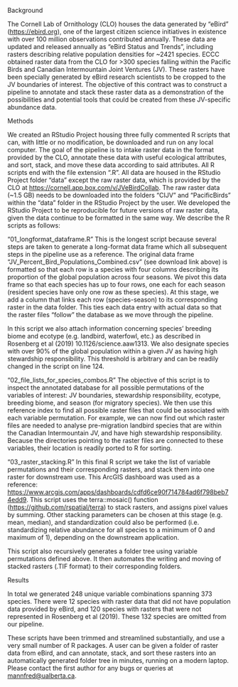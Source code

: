 Background

The Cornell Lab of Ornithology (CLO) houses the data generated by “eBird” (https://ebird.org), one of the largest citizen science initiatives in existence with over 100 million observations contributed annually. These data are updated and released annually as “eBird Status and Trends”, including rasters describing relative population densities for ~2421 species. ECCC obtained raster data from the CLO for >300 species falling within the Pacific Birds and Canadian Intermountain Joint Ventures (JV). These rasters have been specially generated by eBird research scientists to be cropped to the JV boundaries of interest. The objective of this contract was to construct a pipeline to annotate and stack these raster data as a demonstration of the possibilities and potential tools that could be created from these JV-specific abundance data.


Methods

We created an RStudio Project housing three fully commented R scripts that can, with little or no modification, be downloaded and run on any local computer. The goal of the pipeline is to intake raster data in the format provided by the CLO, annotate these data with useful ecological attributes, and sort, stack, and move these data according to said attributes. All R scripts end with the file extension “.R”. All data are housed in the RStudio Project  folder “data” except the raw raster data, which is provided by the CLO at https://cornell.app.box.com/v/JVeBirdCollab. The raw raster data (~1.5 GB) needs to be downloaded into the folders “CIJV” and “PacificBirds” within the “data” folder in the RStudio Project by the user. We developed the RStudio Project to be reproducible for future versions of raw raster data, given the data continue to be formatted in the same way. We describe the R scripts as follows:

“01_longformat_dataframe.R”
This is the longest script because several steps are taken to generate a long-format data frame which all subsequent steps in the pipeline use as a reference. The original data frame “JV_Percent_Bird_Populations_Combined.csv” (see download link above) is formatted so that each row is a species with four columns describing its proportion of the global population across four seasons. We pivot this data frame so that each species has up to four rows, one each for each season (resident species have only one row as these species). At this stage, we add a column that links each row (species-season) to its corresponding raster in the data folder. This ties each data entry with actual data so that the raster files “follow” the database as we move through the pipeline.

In this script we also attach information concerning species’ breeding biome and ecotype (e.g. landbird, waterfowl, etc.) as described in Rosenberg et al (2019) 10.1126/science.aaw1313. We also designate species with over 90% of the global population within a given JV as having high stewardship responsibility. This threshold is arbitrary and can be readily changed in the script on line 124.

“02_file_lists_for_species_combos.R”
The objective of this script is to inspect the annotated database for all possible permutations of the variables of interest: JV boundaries, stewardship responsibility, ecotype, breeding biome, and season (for migratory species). We then use this reference index to find all possible raster files that could be associated with each variable permutation. For example, we can now find out which raster files are needed to analyse pre-migration landbird species that are within the Canadian Intermountain JV, and have high stewardship responsibility. Because the directories pointing to the raster files are connected to these variables, their location is readily ported to R for sorting.

“03_raster_stacking.R”
In this final R script we take the list of variable permutations and their corresponding rasters, and stack them into one raster for downstream use. This ArcGIS dashboard was used as a reference: https://www.arcgis.com/apps/dashboards/cdfd6ce90f714784ad6f798beb74edd9. 
This script uses the terra::mosaic() function (https://github.com/rspatial/terra) to stack rasters, and assigns pixel values by summing. Other stacking parameters can be chosen at this stage (e.g. mean, median), and standardization could also be performed (i.e. standardizing relative abundance for all species to a minimum of 0 and maximum of 1), depending on the downstream application.

This script also recursively generates a folder tree using variable permutations defined above. It then automates the writing and moving of stacked rasters (.TIF format) to their corresponding folders.

Results

In total we generated 248 unique variable combinations spanning 373 species. There were 12 species with raster data that did not have population data provided by eBird, and 120 species with rasters that were not represented in Rosenberg et al (2019). These 132 species are omitted from our pipeline.

These scripts have been trimmed and streamlined substantially, and use a very small number of R packages. A user can be given a folder of raster data from eBird, and can annotate, stack, and sort these rasters into an automatically generated folder tree in minutes, running on a modern laptop. Please contact the first author for any bugs or queries at mannfred@ualberta.ca. 
